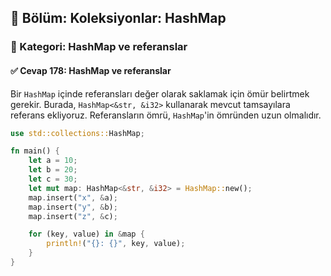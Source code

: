 ## 📘 Bölüm: Koleksiyonlar: HashMap  
### 🔹 Kategori: HashMap ve referanslar  
#### ✅ Cevap 178: HashMap ve referanslar

Bir `HashMap` içinde referansları değer olarak saklamak için ömür belirtmek gerekir. Burada, `HashMap<&str, &i32>` kullanarak mevcut tamsayılara referans ekliyoruz. Referansların ömrü, `HashMap`'in ömründen uzun olmalıdır.

```rust
use std::collections::HashMap;

fn main() {
    let a = 10;
    let b = 20;
    let c = 30;
    let mut map: HashMap<&str, &i32> = HashMap::new();
    map.insert("x", &a);
    map.insert("y", &b);
    map.insert("z", &c);

    for (key, value) in &map {
        println!("{}: {}", key, value);
    }
}
```

